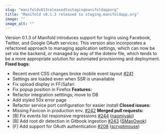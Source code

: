 ```yaml
---
slug: "manifoldv013releasedtostagingmanifoldapporg"
title: "Manifold v0.1.3 released to staging.manifoldapp.org"
image: ""
image_alt: ""
---
```




<!--truncate-->

Version 0.1.3 of Manifold&nbsp;introduces support for logins&nbsp;using Facebook, Twitter, and Google OAuth services. This version also incorporates a refactored approach to managing application settings, which can now be set via the backend, or managed by way of the dotenv file, which tends to be a more appropriate solution for automated provisioning and deployment. **Fixed bugs:**

- Recent event CSS changes broke mobile event layout [#241](https://github.com/ManifoldScholar/manifold/issues/241)
- Settings are loaded even when SSR is unavailable
- Fix upload display in FF/Safari
- Fix popup position in Firefox
**Features:**
- Refactor integration setttings; move to DB
- Add styled 50x error page
- Refactor service port configuration for easier install
**Closed issues:**
- Missing Favicon in production env. [#242](https://github.com/ManifoldScholar/manifold/issues/242)
**Merged pull requests:**
- [B] Fix events list responsive regressions [#244](https://github.com/ManifoldScholar/manifold/pull/244) ([naomiyaki](https://github.com/naomiyaki))
- [B] Add root dir detection in Gitbook ingestion [#243](https://github.com/ManifoldScholar/manifold/pull/243) ([SMaxOwok](https://github.com/SMaxOwok))
- [F] Add support for OAuth authentication [#208](https://github.com/ManifoldScholar/manifold/pull/208) ([scryptmouse](https://github.com/scryptmouse))


